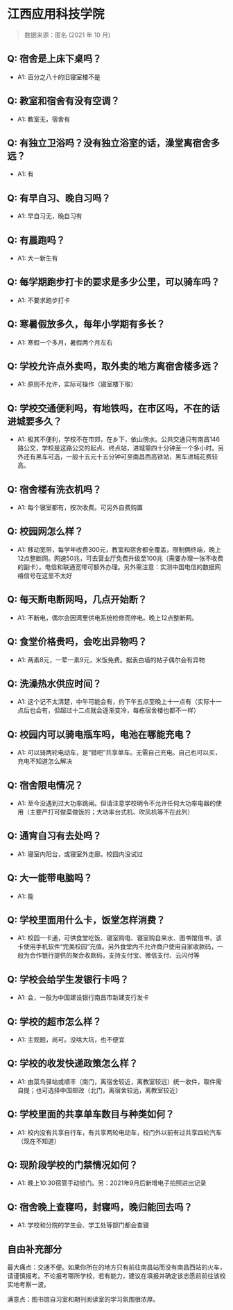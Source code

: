 # 江西应用科技学院

> 数据来源：匿名 (2021 年 10 月)

## Q: 宿舍是上床下桌吗？

- A1: 百分之八十的旧寝室楼不是

## Q: 教室和宿舍有没有空调？

- A1: 教室无，宿舍有

## Q: 有独立卫浴吗？没有独立浴室的话，澡堂离宿舍多远？

- A1: 有

## Q: 有早自习、晚自习吗？

- A1: 早自习无，晚自习有

## Q: 有晨跑吗？

- A1: 大一新生有

## Q: 每学期跑步打卡的要求是多少公里，可以骑车吗？

- A1: 不要求跑步打卡

## Q: 寒暑假放多久，每年小学期有多长？

- A1: 寒假一个多月，暑假两个月左右

## Q: 学校允许点外卖吗，取外卖的地方离宿舍楼多远？

- A1: 原则不允许，实际可操作（寝室楼下取）

## Q: 学校交通便利吗，有地铁吗，在市区吗，不在的话进城要多久？

- A1: 极其不便利，学校不在市郊，在乡下，依山傍水。公共交通只有南昌146路公交，学校是这路公交的起点、终点站，进城需四十分钟至一个多小时。另外还有黑车可选，一般十五元十五分钟可至南昌西高铁站，黑车进城花费较高。

## Q: 宿舍楼有洗衣机吗？

- A1: 每个寝室都有，按次收费。可另外自费购置

## Q: 校园网怎么样？

- A1: 移动宽带，每学年收费300元，教室和宿舍都全覆盖，限制俩终端，晚上12点整断网。网速50兆，可去营业厅免费升级至100兆（需要办理一张不收费的副卡）。电信和联通宽带可额外办理。另外需注意：实测中国电信的数据网络信号在这里不太好

## Q: 每天断电断网吗，几点开始断？

- A1: 不断电，偶尔会因湾里供电系统检修而停电。晚上12点整断网。

## Q: 食堂价格贵吗，会吃出异物吗？

- A1: 两素8元，一荤一素9元，米饭免费。据表白墙的帖子偶尔会有异物

## Q: 洗澡热水供应时间？

- A1: 这个记不太清楚，中午可能会有，约下午五点至晚上十一点有（实际十一点后也会有，但超过十二点就会逐渐变冷，每栋宿舍楼也都不一样）

## Q: 校园内可以骑电瓶车吗，电池在哪能充电？

- A1: 可以骑两轮电动车，是“猎吧”共享单车。无需自己充电。自己也可以买，充电不知道怎么解决

## Q: 宿舍限电情况？

- A1: 至今没遇到过大功率跳闸。但请注意学校明令不允许任何大功率电器的使用（主要严打可做菜做饭的；大功率台式机、吹风机等不在此列）

## Q: 通宵自习有去处吗？

- A1: 寝室内阳台，或寝室外走廊。校园内没试过

## Q: 大一能带电脑吗？

- A1: 能

## Q: 学校里面用什么卡，饭堂怎样消费？

- A1: 校园一卡通，可供食堂吃饭、寝室购电、寝室购自来水、图书馆借书，该卡使用手机软件“完美校园”充值。另外食堂内不允许商户使用自家收款码，一般为合作银行提供的聚合收款码，支持支付宝、微信支付、云闪付等

## Q: 学校会给学生发银行卡吗？

- A1: 会，一般为中国建设银行南昌市新建支行发卡

## Q: 学校的超市怎么样？

- A1: 主观题，尚可。没啥大坑，也不便宜

## Q: 学校的收发快递政策怎么样？

- A1: 由菜鸟驿站或顺丰（南门，离宿舍较近，离教室较远）统一收件，取件需自提；也可选择中国邮政（北门，离宿舍较远，离教室较近）

## Q: 学校里面的共享单车数目与种类如何？

- A1: 校内没有共享自行车，有共享两轮电动车，校门外以前有过共享四轮汽车（现在不知道）

## Q: 现阶段学校的门禁情况如何？

- A1: 晚上10:30宿管手动锁门。另：2021年9月后新增电子拍照进出记录

## Q: 宿舍晚上查寝吗，封寝吗，晚归能回去吗？

- A1: 学校和分院的学生会、学工处等部门都会查寝

## 自由补充部分

最大痛点：交通不便。如果你所在的地方只有前往南昌站而没有南昌西站的火车，请谨慎报考。不论报考哪所学校，若有能力，建议在填报并确定该志愿前前往该校实地考察一波。



满意点：图书馆自习室和期刊阅读室的学习氛围很浓厚。